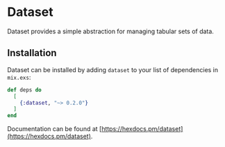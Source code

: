 # Dataset

Dataset provides a simple abstraction for managing tabular sets of data.

## Installation

Dataset can be installed by adding `dataset` to your list of
dependencies in `mix.exs`:

```elixir
def deps do
  [
    {:dataset, "~> 0.2.0"}
  ]
end
```

Documentation can be found at
[https://hexdocs.pm/dataset](https://hexdocs.pm/dataset).

